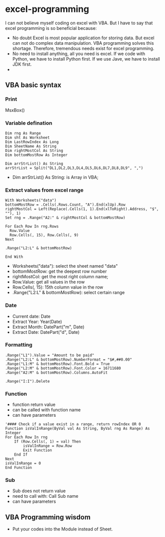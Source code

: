 # excel-programming
I can not believe myself coding on excel with VBA. But I have to say that excel programming is so beneficial because:
- No doubt Excel is most popular application for storing data. But excel can not do complex data manipulation. VBA programming solves this shortage.  Therefore, tremendous needs exist for excel programming.
- No need to install anything, all you need is excel. If we code with Python, we have to install Python first. If we use Jave, we have to install JDK first. 
- 

## VBA basic syntax
### Print
MsxBox()
### Variable defination
```
Dim rng As Range
Dim sht As Worksheet
Dim LastRowIndex As Long
Dim SheetName As String
Dim rightMostCol As String
Dim bottomMostRow As Integer

Dim arrStrList() As String
arrStrList = Split("DL1,DL2,DL3,DL4,DL5,DL6,DL7,DL8,DL9", ",")
```
- Dim arrStrList() As String: is Array in VBA;

### Extract values from excel range
```
With Worksheets("data")
bottomMostRow = .Cells(.Rows.Count, "A").End(xlUp).Row
rightMostCol = Left(Replace(.Cells(1, 1).End(xlToRight).Address, "$", ""), 1)
Set rng = .Range("A2:" & rightMostCol & bottomMostRow)

For Each Row In rng.Rows
  Row.Value
  Row.Cells(, 15), Row.Cells(, 9)
Next

.Range("L2:L" & bottomMostRow)

End With
```
- Worksheets("data"): select the sheet named "data"
- bottomMostRow: get the deepest row number
- rightMostCol: get the most right column name;
- Row.Value: get all values in the row
- Row.Cells(, 15): 15th column value in the row
- .Range("L2:L" & bottomMostRow): select certain range
### Date
- Current date:  Date
- Extract Year:  Year(Date)
- Extract Month: DatePart("m", Date)
- Extract Date: DatePart("d", Date)

### Formatting
```
.Range("L1").Value = "Amount to be paid"
.Range("L2:L" & bottomMostRow).NumberFormat = "$#,##0.00"
.Range("L1:M" & bottomMostRow).Font.Bold = True
.Range("L2:M" & bottomMostRow).Font.Color = 16711680
.Range("A2:M" & bottomMostRow).Columns.AutoFit

.Range("I:I").Delete
```
### Function
- function return value
- can be called with function name
- can have parameters 
```
'#### Check if a value exist in a range, return rowIndex OR 0
Function isValInRange(ByVal val As String, ByVal rng As Range) As Integer
For Each Row In rng
    If (Row.Cells(, 1) = val) Then
        isValInRange = Row.Row
        Exit Function
    End If
Next
isValInRange = 0
End Function
```
### Sub
- Sub does not return value
- need to call with: Call Sub name
- can have parameters 

## VBA Programming wisdom
- Put your codes into the Module instead of Sheet. 
